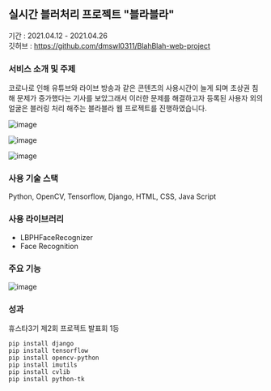 ## 실시간 블러처리 프로젝트 "블라블라"

기간 : 2021.04.12 - 2021.04.26 
<br>
깃허브 : https://github.com/dmswl0311/BlahBlah-web-project

### **서비스 소개 및 주제**

코로나로 인해 유튜브와 라이브 방송과 같은 콘텐츠의 사용시간이 늘게 되며 초상권 침해 문제가 증가했다는 기사를 보았그래서 이러한 문제를 해결하고자 등록된 사용자 외의 얼굴은 블러링 처리 해주는 블라블라 웹 프로젝트를 진행하였습니다.

![image](https://user-images.githubusercontent.com/48826021/148648101-370fb2d5-c960-4317-8484-358e80ef3863.png)

![image](https://user-images.githubusercontent.com/48826021/148648112-7dbf6db3-fe16-4a03-b483-a8a8d8d3f81e.png)

![image](https://user-images.githubusercontent.com/48826021/148648114-a68e9b52-5e0b-49e4-b0e8-2b3d08a3027e.png)

### **사용 기술 스택**

Python, OpenCV, Tensorflow, Django, HTML, CSS, Java Script

### **사용 라이브러리**

- LBPHFaceRecognizer
- Face Recognition

### 주요 기능
![image](https://user-images.githubusercontent.com/48826021/148648119-2fcfa50d-3805-4143-b52e-5ec227156ad1.png)

### 성과
휴스타3기 제2회 프로젝트 발표회 1등


```
pip install django
pip install tensorflow
pip install opencv-python
pip install imutils
pip install cvlib
pip install python-tk
 ```
